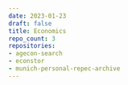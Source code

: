 ```yaml
---
date: 2023-01-23
draft: false
title: Economics
repo_count: 3
repositories:
- agecon-search
- econstor
- munich-personal-repec-archive
---
```



